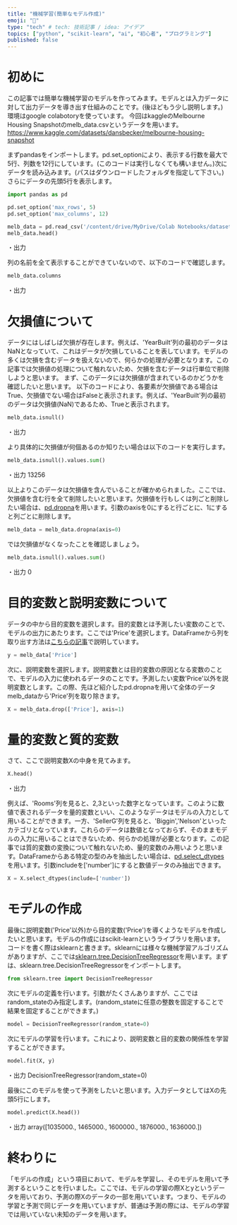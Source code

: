 ```yaml
---
title: "機械学習(簡単なモデル作成)"
emoji: "📝"
type: "tech" # tech: 技術記事 / idea: アイデア
topics: ["python", "scikit-learn", "ai", "初心者", "プログラミング"]
published: false
---
```


# 初めに
この記事では簡単な機械学習のモデルを作ってみます。モデルとは入力データに対して出力データを導き出す仕組みのことです。(後ほどもう少し説明します。)
環境はgoogle colabotoryを使っています。
今回はkaggleのMelbourne Housing Snapshotのmelb_data.csvというデータを用います。
https://www.kaggle.com/datasets/dansbecker/melbourne-housing-snapshot

まずpandasをインポートします。pd.set_optionにより、表示する行数を最大で5行、列数を12行にしています。(このコードは実行しなくても構いません。)次にデータを読み込みます。(パスはダウンロードしたフォルダを指定して下さい。)さらにデータの先頭5行を表示します。
```py
import pandas as pd

pd.set_option('max_rows', 5)
pd.set_option('max_columns', 12)

melb_data = pd.read_csv('/content/drive/MyDrive/Colab Notebooks/datasets/melb_data.csv')
melb_data.head()
```
・出力


列の名前を全て表示することができていないので、以下のコードで確認します。
```py
melb_data.columns
```
・出力


# 欠損値について
データにはしばしば欠損が存在します。例えば、'YearBuilt'列の最初のデータはNaNとなっていて、これはデータが欠損していることを表しています。モデルの多くは欠損を含むデータを扱えないので、何らかの処理が必要となります。この記事では欠損値の処理について触れないため、欠損を含むデータは行単位で削除しようと思います。
まず、このデータには欠損値が含まれているのかどうかを確認したいと思います。
以下のコードにより、各要素が欠損値である場合はTrue、欠損値でない場合はFalseと表示されます。例えば、'YearBuilt'列の最初のデータは欠損値(NaN)であるため、Trueと表示されます。
```py
melb_data.isnull()
```
・出力


より具体的に欠損値が何個あるのか知りたい場合は以下のコードを実行します。
```py
melb_data.isnull().values.sum()
```
・出力
13256

以上よりこのデータは欠損値を含んでいることが確かめられました。ここでは、欠損値を含む行を全て削除したいと思います。欠損値を行もしくは列ごと削除したい場合は、[pd.dropna](https://pandas.pydata.org/docs/reference/api/pandas.DataFrame.dropna.html?highlight=dropna#pandas.DataFrame.dropna)を用います。引数のaxisを0にすると行ごとに、1にすると列ごとに削除します。
```py
melb_data = melb_data.dropna(axis=0)
```

では欠損値がなくなったことを確認しましょう。
```py
melb_data.isnull().values.sum()
```
・出力
0

# 目的変数と説明変数について
データの中から目的変数を選択します。目的変数とは予測したい変数のことで、モデルの出力にあたります。ここでは'Price'を選択します。DataFrameから列を取り出す方法は[こちらの記事](https://zenn.dev/python3654/articles/82ab24ccc8668c)で説明しています。
```py
y = melb_data['Price']
```

次に、説明変数を選択します。説明変数とは目的変数の原因となる変数のことで、モデルの入力に使われるデータのことです。予測したい変数'Price'以外を説明変数とします。この際、先ほど紹介したpd.dropnaを用いて全体のデータmelb_dataから'Price'列を取り除きます。
```py
X = melb_data.drop(['Price'], axis=1)
```

# 量的変数と質的変数
さて、ここで説明変数Xの中身を見てみます。
```py
X.head()
```
・出力


例えば、'Rooms'列を見ると、2,3といった数字となっています。このように数値で表されるデータを量的変数といい、このようなデータはモデルの入力として用いることができます。一方、'SellerG'列を見ると、'Biggin','Nelson'といったカテゴリとなっています。これらのデータは数値となっておらず、そのままモデルの入力に用いることはできないため、何らかの処理が必要となります。この記事では質的変数の変換について触れないため、量的変数のみ用いようと思います。DataFrameからある特定の型のみを抽出したい場合は、[pd.select_dtypes](https://pandas.pydata.org/docs/reference/api/pandas.DataFrame.select_dtypes.html?highlight=select_dtypes#pandas.DataFrame.select_dtypes)を用います。引数includeを['number']にすると数値データのみ抽出できます。
```py
X = X.select_dtypes(include=['number'])
```

# モデルの作成
最後に説明変数('Price'以外)から目的変数('Price')を導くようなモデルを作成したいと思います。モデルの作成にはscikit-learnというライブラリを用います。コードを書く際はsklearnと書きます。sklearnには様々な機械学習アルゴリズムがありますが、ここでは[sklearn.tree.DecisionTreeRegressor](https://scikit-learn.org/stable/modules/generated/sklearn.tree.DecisionTreeRegressor.html?highlight=decisiontreeregressor#sklearn.tree.DecisionTreeRegressor)を用います。まずは、sklearn.tree.DecisionTreeRegressorをインポートします。
```py
from sklearn.tree import DecisionTreeRegressor
```
次にモデルの定義を行います。引数がたくさんありますが、ここではrandom_stateのみ指定します。(random_stateに任意の整数を固定することで結果を固定することができます。)
```py
model = DecisionTreeRegressor(random_state=0)
```

次にモデルの学習を行います。これにより、説明変数と目的変数の関係性を学習することができます。
```py
model.fit(X, y)
```
・出力
DecisionTreeRegressor(random_state=0)

最後にこのモデルを使って予測をしたいと思います。入力データとしてはXの先頭5行にします。
```py
model.predict(X.head())
```
・出力
array([1035000., 1465000., 1600000., 1876000., 1636000.])

# 終わりに
「モデルの作成」という項目において、モデルを学習し、そのモデルを用いて予測するということを行いました。ここでは、モデルの学習の際Xとyというデータを用いており、予測の際Xのデータの一部を用いています。つまり、モデルの学習と予測で同じデータを用いていますが、普通は予測の際には、モデルの学習では用いていない未知のデータを用います。



<!-- 機械学習(簡単なモデル作成) -->
<!-- 記事： -->
<!-- 参考：https://www.kaggle.com/code/dansbecker/your-first-machine-learning-model -->
<!-- データ：https://www.kaggle.com/datasets/dansbecker/melbourne-housing-snapshot -->